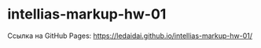 # intellias-markup-hw-01
Ссылка на GitHub Pages: https://ledaidai.github.io/intellias-markup-hw-01/
